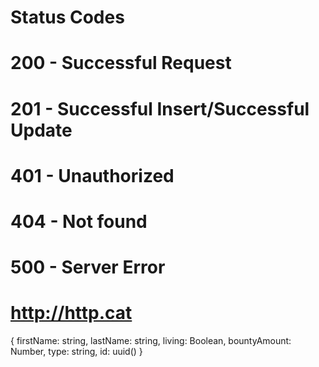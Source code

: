 # Status Codes

# 200 - Successful Request
# 201 - Successful Insert/Successful Update
# 401 - Unauthorized
# 404 - Not found
# 500 - Server Error

# http://http.cat

{
    firstName: string, 
    lastName: string,
    living: Boolean,
    bountyAmount: Number,
    type: string,
    id: uuid()
}